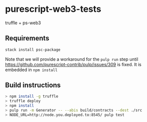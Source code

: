 # purescript-web3-tests
truffle + ps-web3

## Requirements
```bash
stack install psc-package
```

Note that we will provide a workaround for the `pulp run` step until https://github.com/purescript-contrib/pulp/issues/309 is fixed. It is embedded in `npm install`

## Build instructions
```bash
> npm install -g truffle
> truffle deploy
> npm install
> pulp run -m Generator -- --abis build/contracts --dest ./src
> NODE_URL=http://node.you.deployed.to:8545/ pulp test
```


